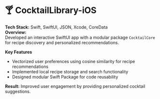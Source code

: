 # 🍸 CocktailLibrary-iOS

**Tech Stack:** Swift, SwiftUI, JSON, Xcode, CoreData  
**Overview:**  
Developed an interactive SwiftUI app with a modular package `CocktailCore` for recipe discovery and personalized recommendations.  

**Key Features**
- Vectorized user preferences using cosine similarity for recipe recommendations  
- Implemented local recipe storage and search functionality  
- Designed modular Swift Package for code reusability  

**Result:** Improved user engagement by providing personalized cocktail suggestions.
